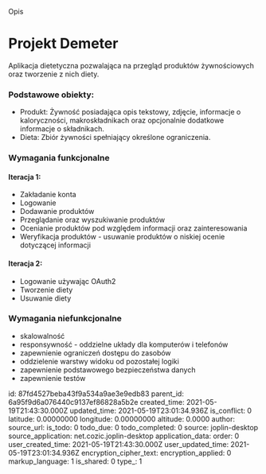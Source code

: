 Opis

# **Projekt Demeter**

Aplikacja dietetyczna pozwalająca na przegląd produktów żywnościowych oraz tworzenie z nich diety.

### Podstawowe obiekty:
- Produkt:
Żywność posiadająca opis tekstowy, zdjęcie, informacje o kaloryczności, makroskładnikach oraz opcjonalnie dodatkowe informacje o składnikach.
- Dieta:
Zbiór żywności spełniający określone ograniczenia.

### Wymagania funkcjonalne
#### Iteracja 1:
- Zakładanie konta
- Logowanie
- Dodawanie produktów
- Przeglądanie oraz wyszukiwanie produktów
- Ocenianie produktów pod względem informacji oraz zainteresowania
- Weryfikacja produktów - usuwanie produktów o niskiej ocenie dotyczącej informacji
#### Iteracja 2:
- Logowanie używając OAuth2
- Tworzenie diety
- Usuwanie diety

### Wymagania niefunkcjonalne
- skalowalność
- responsywność - oddzielne układy dla komputerów i telefonów
- zapewnienie ograniczeń dostępu do zasobów
- oddzielenie warstwy widoku od pozostałej logiki
- zapewnienie podstawowego bezpieczeństwa danych
- zapewnienie testów

id: 87fd4527beba43f9a534a9ae3e9edb83
parent_id: 6a95f9d6a076440c9137ef86828a5b2e
created_time: 2021-05-19T21:43:30.000Z
updated_time: 2021-05-19T23:01:34.936Z
is_conflict: 0
latitude: 0.00000000
longitude: 0.00000000
altitude: 0.0000
author: 
source_url: 
is_todo: 0
todo_due: 0
todo_completed: 0
source: joplin-desktop
source_application: net.cozic.joplin-desktop
application_data: 
order: 0
user_created_time: 2021-05-19T21:43:30.000Z
user_updated_time: 2021-05-19T23:01:34.936Z
encryption_cipher_text: 
encryption_applied: 0
markup_language: 1
is_shared: 0
type_: 1